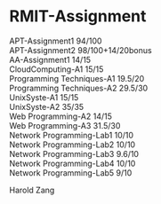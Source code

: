 # RMIT-Assignment
APT-Assignment1             94/100</br>
APT-Assignment2             98/100+14/20bonus</br>
AA-Assignment1              14/15</br>
CloudComputing-A1           15/15</br>
Programming Techniques-A1   19.5/20</br>
Programming Techniques-A2   29.5/30</br>
UnixSyste-A1                15/15</br>
UnixSyste-A2                35/35</br>
Web Programming-A2          14/15</br>
Web Programming-A3          31.5/30</br>
Network Programming-Lab1    10/10</br>
Network Programming-Lab2    10/10</br>
Network Programming-Lab3    9.6/10</br>
Network Programming-Lab4    10/10</br>
Network Programming-Lab5    9/10</br>

Harold Zang


